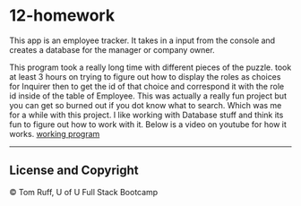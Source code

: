 # 12-homework
This app is an employee tracker. It takes in a input from the console and creates a database for the manager or company owner.

This program took a really long time with different pieces of the puzzle. took at least 3 hours on trying to figure out how to display the roles as choices for Inquirer then to get the id of that choice and correspond it with the role id inside of the table of Employee. This was actually a really fun project but you can get so burned out if you dot know what to search. Which was me for a while with this project. I like working with Database stuff and think its fun to figure out how to work with it.
Below is a video on youtube for how it works.
[working program](https://youtu.be/zHBzbXfBoZE)

---
##  License and Copyright 
© Tom Ruff, U of U Full Stack Bootcamp